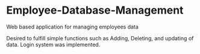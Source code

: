 # Employee-Database-Management
Web based application for managing employees data

Desired to fulfill simple functions such as Adding, Deleting, and updating of data.
Login system was implemented.
